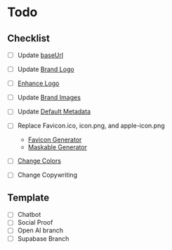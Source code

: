 # Todo

## Checklist

- [ ] Update [baseUrl](src/app/lib/common/baseUrl.ts)
- [ ] Update [Brand Logo](src/app/components/brand/Logo.tsx)
- [ ] [Enhance Logo](https://picwish.com/photo-enhancer)
- [ ] Update [Brand Images](public/static/brand)
- [ ] Update [Default Metadata](src/app/assets/meta/defaultMetadata.ts)
- [ ] Replace Favicon.ico, icon.png, and apple-icon.png

  - [Favicon Generator](https://realfavicongenerator.net/)
  - [Maskable Generator](https://maskable.app/editor)

- [ ] [Change Colors](https://tailwindcss.com/docs/customizing-colors)
- [ ] Change Copywriting

## Template

- [ ] Chatbot
- [ ] Social Proof
- [ ] Open AI branch
- [ ] Supabase Branch
